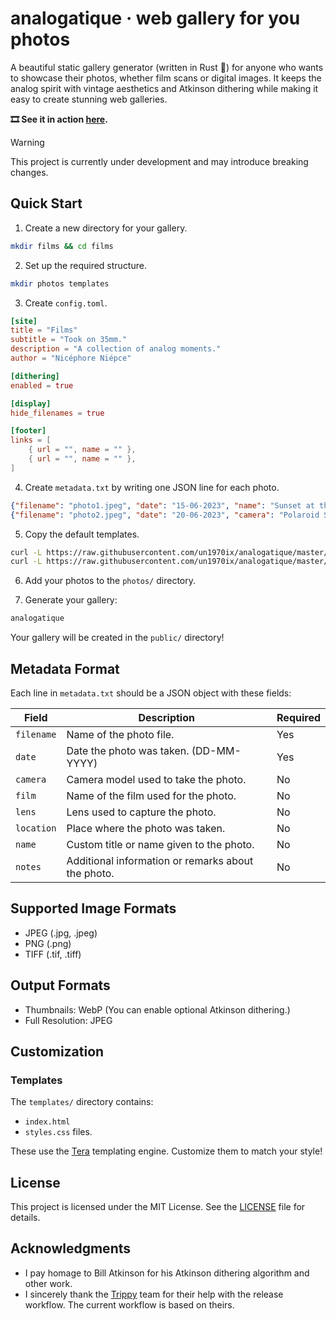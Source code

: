 # analogatique · web gallery for you photos

A beautiful static gallery generator (written in Rust 🦀) for anyone who wants to showcase their photos, whether film scans or digital images. It keeps the analog spirit with vintage aesthetics and Atkinson dithering while making it easy to create stunning web galleries.

**🎞️ See it in action [here](https://films.un1970ix.com).**

> [!WARNING]
> This project is currently under development and may introduce breaking changes.

## Quick Start

1. Create a new directory for your gallery.

```zsh
mkdir films && cd films
```

2. Set up the required structure.

```zsh
mkdir photos templates
```

3. Create `config.toml`.

```toml
[site]
title = "Films"
subtitle = "Took on 35mm."
description = "A collection of analog moments."
author = "Nicéphore Niépce"

[dithering]
enabled = true

[display]
hide_filenames = true

[footer]
links = [
    { url = "", name = "" },
    { url = "", name = "" },
]
```

4. Create `metadata.txt` by writing one JSON line for each photo.

```json
{"filename": "photo1.jpeg", "date": "15-06-2023", "name": "Sunset at the Beach", "camera": "Canon AE-1", "film": "FUJICOLOR C200"}
{"filename": "photo2.jpeg", "date": "20-06-2023", "camera": "Polaroid SX-70", "film": "B&W SX-70"}
```

5. Copy the default templates.

```zsh
curl -L https://raw.githubusercontent.com/un1970ix/analogatique/master/templates/index.html > templates/index.html
curl -L https://raw.githubusercontent.com/un1970ix/analogatique/master/templates/styles.css > templates/styles.css
```

6. Add your photos to the `photos/` directory.

7. Generate your gallery:

```zsh
analogatique
```

Your gallery will be created in the `public/` directory!

## Metadata Format

Each line in `metadata.txt` should be a JSON object with these fields:

| Field      | Description                                        | Required |
| ---------- | -------------------------------------------------- | -------- |
| `filename` | Name of the photo file.                            | Yes      |
| `date`     | Date the photo was taken. (DD-MM-YYYY)             | Yes      |
| `camera`   | Camera model used to take the photo.               | No       |
| `film`     | Name of the film used for the photo.               | No       |
| `lens`     | Lens used to capture the photo.                    | No       |
| `location` | Place where the photo was taken.                   | No       |
| `name`     | Custom title or name given to the photo.           | No       |
| `notes`    | Additional information or remarks about the photo. | No       |

## Supported Image Formats

- JPEG (.jpg, .jpeg)
- PNG (.png)
- TIFF (.tif, .tiff)

## Output Formats

- Thumbnails: WebP (You can enable optional Atkinson dithering.)
- Full Resolution: JPEG

## Customization

### Templates

The `templates/` directory contains:
- `index.html`
- `styles.css` files.

These use the [Tera](https://keats.github.io/tera/) templating engine. Customize them to match your style!

## License

This project is licensed under the MIT License. See the [LICENSE](LICENSE) file for details.

## Acknowledgments

- I pay homage to Bill Atkinson for his Atkinson dithering algorithm and other work.
- I sincerely thank the [Trippy](https://github.com/fujiapple852/trippy) team for their help with the release workflow. The current workflow is based on theirs.
